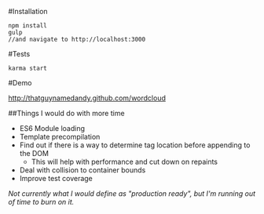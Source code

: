 #Installation

    npm install
    gulp
    //and navigate to http://localhost:3000

#Tests

    karma start

#Demo

  http://thatguynamedandy.github.com/wordcloud

##Things I would do with more time
  * ES6 Module loading
  * Template precompilation
  * Find out if there is a way to determine tag location before appending to the DOM
    * This will help with performance and cut down on repaints
  * Deal with collision to container bounds
  * Improve test coverage

_Not currently what I would define as "production ready", but I'm running out of time to burn on it._
